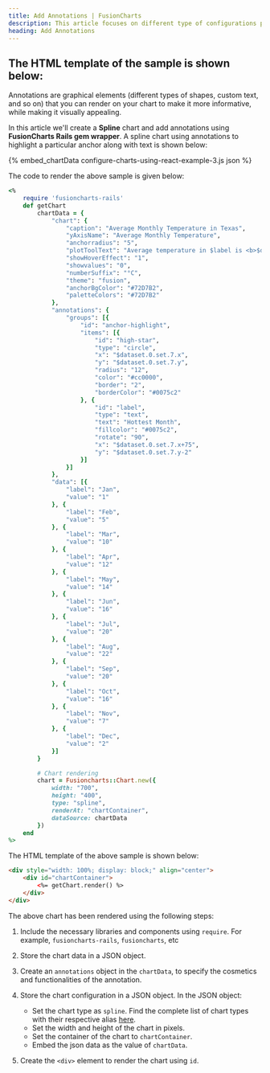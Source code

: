 ```yaml
---
title: Add Annotations | FusionCharts
description: This article focuses on different type of configurations possible using FusionCharts Rails get wrapper.
heading: Add Annotations
---
```


## The HTML template of the sample is shown below:

Annotations are graphical elements (different types of shapes, custom text, and so on) that you can render on your chart to make it more informative, while making it visually appealing.

In this article we'll create a **Spline** chart and add annotations using **FusionCharts Rails gem wrapper**. A spline chart using annotations to highlight a particular anchor along with text is shown below:

{% embed_chartData configure-charts-using-react-example-3.js json %}

The code to render the above sample is given below:

```ruby
<%
    require 'fusioncharts-rails'
    def getChart
        chartData = {
            "chart": {
                "caption": "Average Monthly Temperature in Texas",
                "yAxisName": "Average Monthly Temperature",
                "anchorradius": "5",
                "plotToolText": "Average temperature in $label is <b>$dataValue</b>",
                "showHoverEffect": "1",
                "showvalues": "0",
                "numberSuffix": "°C",
                "theme": "fusion",
                "anchorBgColor": "#72D7B2",
                "paletteColors": "#72D7B2"
            },
            "annotations": {
                "groups": [{
                    "id": "anchor-highlight",
                    "items": [{
                        "id": "high-star",
                        "type": "circle",
                        "x": "$dataset.0.set.7.x",
                        "y": "$dataset.0.set.7.y",
                        "radius": "12",
                        "color": "#cc0000",
                        "border": "2",
                        "borderColor": "#0075c2"
                    }, {
                        "id": "label",
                        "type": "text",
                        "text": "Hottest Month",
                        "fillcolor": "#0075c2",
                        "rotate": "90",
                        "x": "$dataset.0.set.7.x+75",
                        "y": "$dataset.0.set.7.y-2"
                    }]
                }]
            },
            "data": [{
                "label": "Jan",
                "value": "1"
            }, {
                "label": "Feb",
                "value": "5"
            }, {
                "label": "Mar",
                "value": "10"
            }, {
                "label": "Apr",
                "value": "12"
            }, {
                "label": "May",
                "value": "14"
            }, {
                "label": "Jun",
                "value": "16"
            }, {
                "label": "Jul",
                "value": "20"
            }, {
                "label": "Aug",
                "value": "22"
            }, {
                "label": "Sep",
                "value": "20"
            }, {
                "label": "Oct",
                "value": "16"
            }, {
                "label": "Nov",
                "value": "7"
            }, {
                "label": "Dec",
                "value": "2"
            }]
        }

        # Chart rendering
        chart = Fusioncharts::Chart.new({
            width: "700",
            height: "400",
            type: "spline",
            renderAt: "chartContainer",
            dataSource: chartData
        })
    end
%>
```

The HTML template of the above sample is shown below:

```html
<div style="width: 100%; display: block;" align="center">
    <div id="chartContainer">
        <%= getChart.render() %>
    </div>
</div>
```

The above chart has been rendered using the following steps:

1. Include the necessary libraries and components using `require`. For example, `fusioncharts-rails`, `fusioncharts`, etc

2. Store the chart data in a JSON object.

3. Create an `annotations` object in the `chartData`, to specify the cosmetics and functionalities of the annotation.

4. Store the chart configuration in a JSON object. In the JSON object:
    * Set the chart type as `spline`. Find the complete list of chart types with their respective alias [here](https://www.fusioncharts.com/dev/chart-guide/list-of-charts).
    * Set the width and height of the chart in pixels. 
    * Set the container of the chart to `chartContainer`.
    * Embed the json data as the value of `chartData`.

5. Create the `<div>` element to render the chart using `id`.
